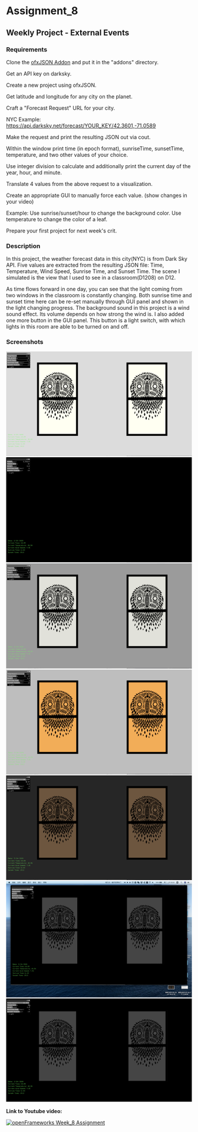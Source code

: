 # Assignment_8

## Weekly Project - External Events

### Requirements
Clone the [ofxJSON Addon](https://github.com/jeffcrouse/ofxJSON) and put it in the "addons" directory.

Get an API key on darksky.

Create a new project using ofxJSON.

Get latitude and longitude for any city on the planet.

Craft a "Forecast Request" URL for your city.

NYC Example: https://api.darksky.net/forecast/YOUR_KEY/42.3601,-71.0589

Make the request and print the resulting JSON out via cout.

Within the window print time (in epoch format), sunriseTime, sunsetTime, temperature, and two other values of your choice.

Use integer division to calculate and additionally print the current day of the year, hour, and minute. 

Translate 4 values from the above request to a visualization.

Create an appropriate GUI to manually force each value.  (show changes in your video)

Example: Use sunrise/sunset/hour to change the background color.  Use temperature to change the color of a leaf.

Prepare your first project for next week's crit.

### Description
In this project, the weather forecast data in this city(NYC) is from Dark Sky API. Five values are extracted from the resulting JSON file: Time, Temperature, Wind Speed, Sunrise Time, and Sunset Time. The scene I simulated is the view that I used to see in a classroom(D1208) on D12.

As time flows forward in one day, you can see that the light coming from two windows in the classroom is constantly changing. Both sunrise time and sunset time here can be re-set manually through GUI panel and shown in the light changing progress. The background sound in this project is a wind sound effect. Its volume depends on how strong the wind is. I also added one more button in the GUI panel. This button is a light switch, with which lights in this room are able to be turned on and off.

### Screenshots

![](images/1.png)
![](images/2.png)
![](images/3.png)
![](images/4.png)
![](images/5.png)
![](images/6.png)
![](images/7.png)

**Link to Youtube video:**

[![openFrameworks Week_8 Assignment](http://img.youtube.com/vi/NNaKc5a7T5c/0.jpg)](http://www.youtube.com/watch?v=NNaKc5a7T5c)

